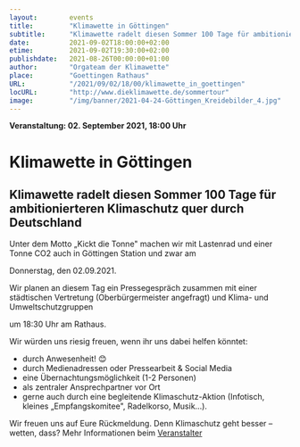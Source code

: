 ```yaml
---
layout:        events
title:         "Klimawette in Göttingen"
subtitle:      "Klimawette radelt diesen Sommer 100 Tage für ambitionierteren Klimaschutz quer durch Deutschland"
date:          2021-09-02T18:00:00+02:00
etime:         2021-09-02T19:30:00+02:00
publishdate:   2021-08-26T00:00:00+01:00
author:        "Orgateam der Klimawette"
place:         "Goettingen Rathaus"
URL:           "/2021/09/02/18/00/klimawette_in_goettingen"
locURL:        "http://www.dieklimawette.de/sommertour"
image:         "/img/banner/2021-04-24-Göttingen_Kreidebilder_4.jpg"
---
```


**Veranstaltung: 02. September 2021, 18:00 Uhr**

Klimawette in Göttingen
===========

Klimawette radelt diesen Sommer 100 Tage für ambitionierteren Klimaschutz quer durch Deutschland
-----------
Unter dem Motto „Kickt die Tonne" machen wir mit Lastenrad und einer Tonne CO2 auch in Göttingen Station und zwar am

Donnerstag, den 02.09.2021.

Wir planen an diesem Tag ein Pressegespräch zusammen mit einer städtischen Vertretung (Oberbürgermeister angefragt) und Klima- und Umweltschutzgruppen

um 18:30 Uhr am Rathaus.

Wir würden uns riesig freuen, wenn ihr uns dabei helfen könntet:

-    durch Anwesenheit! 😊
-    durch Medienadressen oder Pressearbeit & Social Media
-    eine Übernachtungsmöglichkeit (1-2 Personen)
-    als zentraler Ansprechpartner vor Ort
-    gerne auch durch eine begleitende Klimaschutz-Aktion (Infotisch, kleines „Empfangskomitee", Radelkorso, Musik...).

Wir freuen uns auf Eure Rückmeldung. Denn Klimaschutz geht besser – wetten, dass?
Mehr Informationen beim [Veranstalter](http://www.dieklimawette.de/sommertour)
